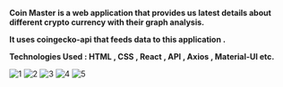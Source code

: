 **Coin Master is a web application that provides us latest details about different crypto currency with their graph analysis.**

**It uses coingecko-api that feeds data to this application .**

**Technologies Used :   HTML , CSS  , React , API , Axios , Material-UI etc.**

![1](https://user-images.githubusercontent.com/72219885/229637611-2172d569-d0f5-418c-8155-2083b9a9a709.png)
![2](https://user-images.githubusercontent.com/72219885/229637620-5991f473-734a-4b5d-9574-63c8ecbb2dba.png)
![3](https://user-images.githubusercontent.com/72219885/229637629-694f5463-916c-428d-b006-76654342d611.png)
![4](https://user-images.githubusercontent.com/72219885/229637634-fa86c99f-89c3-424e-9907-bff2b7187e8e.png)
![5](https://user-images.githubusercontent.com/72219885/229637638-2844ffe3-7950-4a0c-90b0-44c5aad89439.png)
